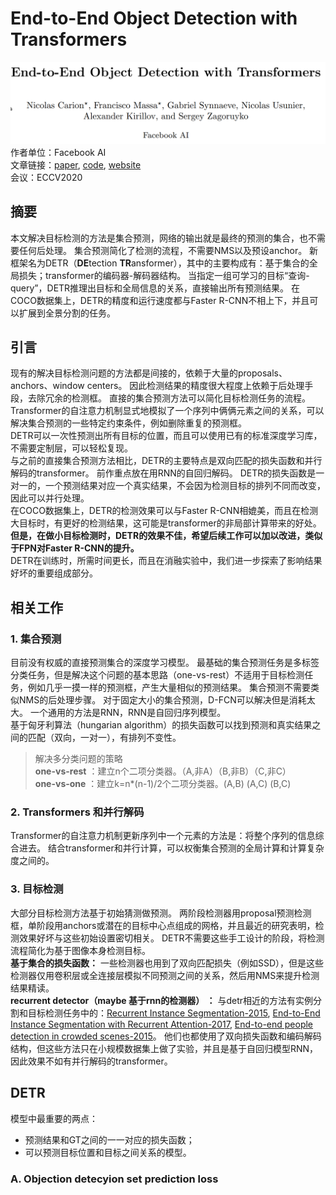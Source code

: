 # End-to-End Object Detection with Transformers
![title](images/2-1.PNG)<br>
作者单位：Facebook AI<br>
文章链接：[paper](https://arxiv.org/pdf/2005.12872v3.pdf), [code](https://github.com/facebookresearch/detr), [website](https://ai.facebook.com/blog/end-to-end-object-detection-with-transformers/)<br>
会议：ECCV2020<br>

## 摘要
本文解决目标检测的方法是集合预测，网络的输出就是最终的预测的集合，也不需要任何后处理。
集合预测简化了检测的流程，不需要NMS以及预设anchor。
新框架名为DETR（**DE**tection **TR**ansformer），其中的主要构成有：基于集合的全局损失；transformer的编码器-解码器结构。
当指定一组可学习的目标“查询-query”，DETR推理出目标和全局信息的关系，直接输出所有预测结果。
在COCO数据集上，DETR的精度和运行速度都与Faster R-CNN不相上下，并且可以扩展到全景分割的任务。

## 引言
现有的解决目标检测问题的方法都是间接的，依赖于大量的proposals、anchors、window centers。
因此检测结果的精度很大程度上依赖于后处理手段，去除冗余的检测框。
直接的集合预测方法可以简化目标检测任务的流程。<br>
Transformer的自注意力机制显式地模拟了一个序列中俩俩元素之间的关系，可以解决集合预测的一些特定约束条件，例如删除重复的预测框。<br>
DETR可以一次性预测出所有目标的位置，而且可以使用已有的标准深度学习库，不需要定制层，可以轻松复现。<br>
与之前的直接集合预测方法相比，DETR的主要特点是双向匹配的损失函数和并行解码的transformer。
前作重点放在用RNN的自回归解码。
DETR的损失函数是一对一的，一个预测结果对应一个真实结果，不会因为检测目标的排列不同而改变，因此可以并行处理。<br>
在COCO数据集上，DETR的检测效果可以与Faster R-CNN相媲美，而且在检测大目标时，有更好的检测结果，这可能是transformer的非局部计算带来的好处。
**但是，在做小目标检测时，DETR的效果不佳，希望后续工作可以加以改进，类似于FPN对Faster R-CNN的提升。** <br>
DETR在训练时，所需时间更长，而且在消融实验中，我们进一步探索了影响结果好坏的重要组成部分。

## 相关工作
### 1. 集合预测
目前没有权威的直接预测集合的深度学习模型。
最基础的集合预测任务是多标签分类任务，但是解决这个问题的基本思路（one-vs-rest）不适用于目标检测任务，例如几乎一摸一样的预测框，产生大量相似的预测结果。
集合预测不需要类似NMS的后处理步骤。
对于固定大小的集合预测，D-FCN可以解决但是消耗太大。
一个通用的方法是RNN，RNN是自回归序列模型。<br>
基于匈牙利算法（hungarian algorithm）的损失函数可以找到预测和真实结果之间的匹配（双向，一对一），有排列不变性。<br>
> 解决多分类问题的策略<br>
> **one-vs-rest** ：建立n个二项分类器。（A,非A）（B,非B）（C,非C）<br>
> **one-vs-one** ：建立k=n*(n-1)/2个二项分类器。(A,B) (A,C) (B,C)<br>
### 2. Transformers 和并行解码
Transformer的自注意力机制更新序列中一个元素的方法是：将整个序列的信息综合进去。
结合transformer和并行计算，可以权衡集合预测的全局计算和计算复杂度之间的。
### 3. 目标检测
大部分目标检测方法基于初始猜测做预测。
两阶段检测器用proposal预测检测框，单阶段用anchors或潜在的目标中心点组成的网格，并且最近的研究表明，检测效果好坏与这些初始设置密切相关。
DETR不需要这些手工设计的阶段，将检测流程简化为基于图像本身检测目标。<br>
**基于集合的损失函数：**
一些检测器也用到了双向匹配损失（例如SSD），但是这些检测器仅用卷积层或全连接层模拟不同预测之间的关系，然后用NMS来提升检测结果精读。<br>
**recurrent detector（maybe 基于rnn的检测器） ：** 
与detr相近的方法有实例分割和目标检测任务中的：[Recurrent Instance Segmentation-2015](https://www.robots.ox.ac.uk/~tvg/publications/2016/RIS7.pdf), [End-to-End Instance Segmentation with Recurrent Attention-2017](https://arxiv.org/pdf/1605.09410v5.pdf), [End-to-end people detection in crowded
scenes-2015](https://arxiv.org/pdf/1506.04878v3.pdf)。
他们也都使用了双向损失函数和编码解码结构，但这些方法只在小规模数据集上做了实验，并且是基于自回归模型RNN，因此效果不如有并行解码的transformer。

## DETR
模型中最重要的两点：
  - 预测结果和GT之间的一一对应的损失函数；
  - 可以预测目标位置和目标之间关系的模型。
### A. Objection detecyion set prediction loss
